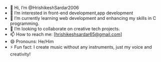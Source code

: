 - 👋 Hi, I’m @HrishikeshSardar2006
- 👀 I’m interested in front-end development,app development
- 🌱 I’m currently learning web development and enhancing my skills in C programming.
- 💞️ I’m looking to collaborate on creative tech projects.
- 📫 How to reach me: [hrishikeshsardar65@gmail.com]
- 😄 Pronouns: He/Him
- ⚡ Fun fact: I create music without any instruments, just my voice and creativity!
